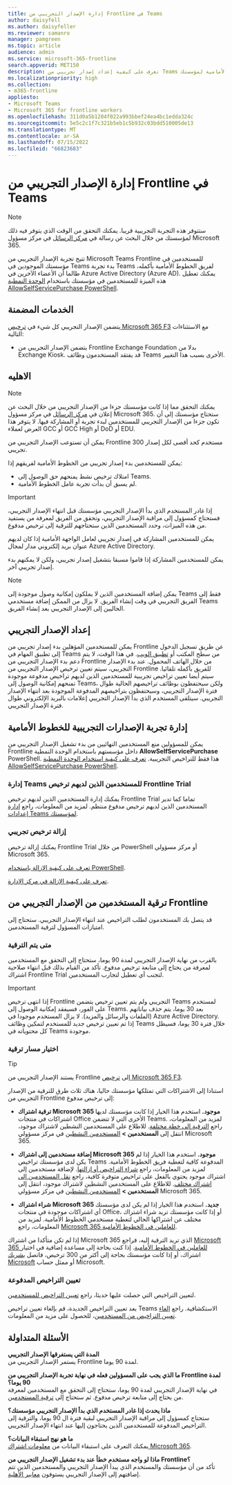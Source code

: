 ```yaml
---
title: إدارة الإصدار التجريبي من Frontline في Teams
author: daisyfell
ms.author: daisyfeller
ms.reviewer: samanro
manager: pamgreen
ms.topic: article
audience: admin
ms.service: microsoft-365-frontline
search.appverid: MET150
description: تعرف على كيفية إعداد إصدار تجريبي من Teams لمدة 90 يوما للعاملين في الخطوط الأمامية لمؤسستك.
ms.localizationpriority: high
ms.collection:
- m365-frontline
appliesto:
- Microsoft Teams
- Microsoft 365 for frontline workers
ms.openlocfilehash: 311d0a5b1204f022a993bbef24ea4bc1edda324c
ms.sourcegitcommit: 5e5c2c1f7c321b5eb1c5b932c03bdd510005de13
ms.translationtype: MT
ms.contentlocale: ar-SA
ms.lasthandoff: 07/15/2022
ms.locfileid: "66823683"
---
```

# <a name="manage-the-frontline-trial-in-teams"></a>إدارة الإصدار التجريبي من Frontline في Teams

> [!NOTE]
> ستتوفر هذه التجربة التجريبية قريبا. يمكنك التحقق من الوقت الذي يتوفر فيه ذلك لمؤسستك من خلال البحث عن رسالة في [مركز الرسائل](https://go.microsoft.com/fwlink/p/?linkid=2070717) في مركز مسؤول Microsoft 365.

تتيح تجربة الإصدار التجريبي من Microsoft Teams Frontline للمستخدمين في مؤسستك الموجودين في Teams بدء تجربة Teams لفريق الخطوط الأمامية بأكمله، طالما أن الأعضاء الآخرين في Azure Active Directory (Azure AD). يمكنك تعطيل هذه الميزة للمستخدمين في مؤسستك باستخدام [الوحدة النمطية AllowSelfServicePurchase PowerShell](/microsoft-365/commerce/subscriptions/allowselfservicepurchase-powershell).

## <a name="what-services-are-included"></a>الخدمات المضمنة

يتضمن الإصدار التجريبي كل شيء في [ترخيص Microsoft 365 F3](https://www.microsoft.com/microsoft-365/enterprise/f3) مع الاستثناءات التالية:

- يتضمن الإصدار التجريبي من Frontline Exchange Foundation بدلا من Exchange Kiosk. قد يفتقد المستخدمون وظائف Teams الأخرى بسبب هذا التغيير.

## <a name="eligibility"></a>الاهليه

> [!NOTE]
> يمكنك التحقق مما إذا كانت مؤسستك جزءا من الإصدار التجريبي من خلال البحث عن إعلان في [مركز الرسائل](https://go.microsoft.com/fwlink/p/?linkid=2070717) في مركز مسؤول Microsoft 365. ستحتاج مؤسستك إلى أن تكون جزءا من الإصدار التجريبي للمستخدمين لبدء تجربة أو المشاركة فيها. لا يتوفر هذا العرض لعملاء GCC أو GCC High أو DoD أو EDU.

يمكن أن تستوعب الإصدار التجريبي من Frontline 300 مستخدم كحد أقصى لكل إصدار تجريبي.

يمكن للمستخدمين بدء إصدار تجريبي من الخطوط الأمامية لفريقهم إذا:

- امتلاك ترخيص نشط يمنحهم حق الوصول إلى Teams.
- لم يسبق أن بدأت تجربة عامل الخطوط الأمامية.

> [!IMPORTANT]
> إذا غادر المستخدم الذي بدأ الإصدار التجريبي مؤسستك قبل انتهاء الإصدار التجريبي، فستحتاج كمسؤول إلى مراقبة الإصدار التجريبي، وتحقق من الفريق لمعرفة من يستفيد من هذه الميزات، وحدد المستخدمين الذين ستحتاجهم للترقية إلى ترخيص مدفوع.

يمكن للمستخدمين المشاركة في إصدار تجريبي لعامل الواجهة الأمامية إذا كان لديهم عنوان بريد إلكتروني مدار لمجال Azure Active Directory.

يمكن للمستخدمين المشاركة إذا قاموا مسبقا بتشغيل إصدار تجريبي، ولكن لا يمكنهم بدء إصدار تجريبي آخر.

> [!NOTE]
> يمكن إضافة المستخدمين الذين لا يملكون إمكانية وصول موجودة إلى Teams فقط إلى الفريق التجريبي في وقت إنشاء الفريق. لا يزال من الممكن إضافة مستخدمي Teams الحاليين إلى الإصدار التجريبي بعد إنشاء الفريق.

## <a name="set-up-the-trial"></a>إعداد الإصدار التجريبي

يمكن للمستخدمين المؤهلين بدء إصدار تجريبي من Frontline عن طريق تسجيل الدخول إلى تطبيق المهام في Teams من سطح المكتب أو [تطبيق الويب](https://teams.microsoft.com/_#/apps/com.microsoft.teamspace.tab.planner/sections/mytasks). في هذا الوقت، لا يتم دعم بدء الإصدار التجريبي من Frontline من خلال الهاتف المحمول. عند بدء الإصدار التجريبي، سيتم تعيين ترخيص الإصدار التجريبي من Frontline للفريق بأكمله تلقائيا. سيتم أيضا تعيين تراخيص تجريبية للمستخدمين الذين لديهم تراخيص مدفوعة موجودة تمنحهم إمكانية الوصول إلى Teams، ولكن سيحتفظون بوظائف تراخيصهم الحالية طوال فترة الإصدار التجريبي، وسيحتفظون بتراخيصهم المدفوعة الموجودة بعد انتهاء الإصدار التجريبي. سيتلقى المستخدم الذي بدأ الإصدار التجريبي إعلامات بالبريد الإلكتروني طوال فترة الإصدار التجريبي.

## <a name="manage-the-frontline-trials-experience"></a>إدارة تجربة الإصدارات التجريبية للخطوط الأمامية

يمكن للمسؤولين منع المستخدمين النهائيين من بدء تشغيل الإصدار التجريبي من Frontline داخل مؤسستهم باستخدام الوحدة النمطية **AllowSelfServicePurchase** PowerShell. هذا فقط للتراخيص التجريبية. [تعرف على كيفية استخدام الوحدة النمطية AllowSelfServicePurchase PowerShell](/microsoft-365/commerce/subscriptions/allowselfservicepurchase-powershell).

### <a name="manage-teams-for-users-who-have-the-frontline-trial-license"></a>إدارة Teams للمستخدمين الذين لديهم ترخيص Frontline Trial

يمكنك إدارة المستخدمين الذين لديهم ترخيص Frontline Trial تماما كما تدير المستخدمين الذين لديهم ترخيص مدفوع منتظم. لمزيد من المعلومات، راجع [إدارة إعدادات Teams لمؤسستك](/microsoftteams/manage-teams-overview).

### <a name="remove-a-trial-license"></a>إزالة ترخيص تجريبي

يمكنك إزالة ترخيص Frontline Trial من خلال PowerShell أو مركز مسؤولي Microsoft 365.

[تعرف على كيفية الإزالة باستخدام PowerShell](/office365/enterprise/powershell/remove-licenses-from-user-accounts-with-office-365-powershell).

[تعرف على كيفية الإزالة في مركز الإدارة](/microsoft-365/admin/add-users/delete-a-user).

## <a name="upgrade-users-from-frontline-trial"></a>ترقية المستخدمين من الإصدار التجريبي من Frontline

قد يتصل بك المستخدمون لطلب التراخيص عند انتهاء الإصدار التجريبي. ستحتاج إلى امتيازات المسؤول لترقية المستخدمين.

### <a name="when-to-upgrade"></a>متى يتم الترقية

بالقرب من نهاية الإصدار التجريبي لمدة 90 يوما، ستحتاج إلى التحقق مع المستخدمين لمعرفة من يحتاج إلى متابعة ترخيص مدفوع. تأكد من القيام بذلك قبل انتهاء صلاحية اشتراك Frontline Trial لتجنب أي تعطيل لتجارب المستخدمين.

> [!IMPORTANT]
> إذا انتهى ترخيص Frontline التجريبي ولم يتم تعيين ترخيص يتضمن Teams لمستخدم على الفور، فسيفقد إمكانية الوصول إلى Teams. بعد 30 يوما، يتم حذف بياناتهم (الملفات والرسائل والمزيد). لا يزال المستخدم موجودا في Azure Active Directory. إذا تم تعيين ترخيص جديد للمستخدم لتمكين وظائف Teams خلال فترة 30 يوما، فسيظل كل محتوياته في Teams موجودة.

### <a name="choose-an-upgrade-path"></a>اختيار مسار ترقية

> [!TIP]
> يستند الإصدار التجريبي من Frontline إلى [ترخيص Microsoft 365 F3](https://www.microsoft.com/microsoft-365/enterprise/f3).

استنادا إلى الاشتراكات التي تمتلكها مؤسستك حاليا، هناك ثلاث طرق للترقية من الإصدار التجريبي من Frontline إلى ترخيص مدفوع:

- **ترقية اشتراك Microsoft 365 موجود.** استخدم هذا الخيار إذا كانت مؤسستك لديها اشتراكات في منتجات Office الأخرى التي لا تتضمن Teams. لمزيد من المعلومات، راجع [الترقية إلى خطة مختلفة](/microsoft-365/commerce/subscriptions/upgrade-to-different-plan). للاطلاع على المستخدمين النشطين لاشتراك موجود، انتقل إلى **المستخدمين >** [المستخدمين النشطين](https://go.microsoft.com/fwlink/p/?linkid=834822) في مركز مسؤولي Microsoft 365.

- **إضافة مستخدمين إلى اشتراك Microsoft 365 موجود.** استخدم هذا الخيار إذا لم يكن لدى مؤسستك تراخيص Teams المدفوعة كافية لتغطية فريق الخطوط الأمامية. لمزيد من المعلومات، راجع [شراء التراخيص أو إزالتها](/microsoft-365/commerce/licenses/buy-licenses). لإضافة مستخدمين إلى اشتراك موجود يحتوي بالفعل على تراخيص متوفرة كافية، راجع [نقل المستخدمين إلى اشتراك مختلف](/microsoft-365/commerce/subscriptions/move-users-different-subscription). للاطلاع على المستخدمين النشطين لاشتراك موجود، انتقل إلى **المستخدمين >** [المستخدمين النشطين](https://go.microsoft.com/fwlink/p/?linkid=834822) في مركز مسؤولي Microsoft 365.

- **شراء اشتراك Microsoft 365 جديد.** استخدم هذا الخيار إذا لم يكن لدى مؤسستك أي اشتراكات موجودة في منتجات Office، أو إذا كانت مؤسستك تريد شراء اشتراك مختلف عن اشتراكها الحالي لتغطية مستخدمي الخطوط الأمامية. لمزيد من المعلومات، راجع [Microsoft 365 للعاملين في الخطوط الأمامية](https://www.microsoft.com/microsoft-365/enterprise/frontline).

إذا لم تكن متأكدا من اشتراك Microsoft 365 الذي تريد الترقية إليه، فراجع [Microsoft 365 للعاملين في الخطوط الأمامية](https://www.microsoft.com/microsoft-365/enterprise/frontline). إذا كنت بحاجة إلى مساعدة إضافية في اختيار اشتراك، أو إذا كانت مؤسستك بحاجة إلى أكثر من 300 ترخيص، فاتصل [بشريك Microsoft](https://www.microsoft.com/solution-providers/home) أو ممثل حساب Microsoft.

### <a name="assign-paid-licenses"></a>تعيين التراخيص المدفوعة

لتعيين التراخيص التي حصلت عليها حديثا، راجع [تعيين التراخيص للمستخدمين](/microsoft-365/admin/manage/assign-licenses-to-users).  

بعد تعيين التراخيص الجديدة، قم بإلغاء تعيين تراخيص Teams الاستكشافية. راجع [إلغاء تعيين التراخيص من المستخدمين](/microsoft-365/admin/manage/remove-licenses-from-users)، للحصول على مزيد من المعلومات.

## <a name="faq"></a>الأسئلة المتداولة

**المدة التي يستغرقها الإصدار التجريبي** <br>
يستمر الإصدار التجريبي من Frontline لمدة 90 يوما.

**ما الذي يجب على المسؤولين فعله في نهاية تجربة الإصدار التجريبي من Frontline لمدة 90 يوما؟** <br>
في نهاية الإصدار التجريبي لمدة 90 يوما، ستحتاج إلى التحقق مع المستخدمين لمعرفة من يحتاج إلى متابعة ترخيص مدفوع. ثم ستحتاج إلى [ترقية المستخدمين](#upgrade-users-from-frontline-trial).

**ماذا يحدث إذا غادر المستخدم الذي بدأ الإصدار التجريبي مؤسستك؟** <br>
ستحتاج كمسؤول إلى مراقبة الإصدار التجريبي لبقية فترة ال 90 يوما، والترقية إلى التراخيص المدفوعة للمستخدمين الذين يحتاجون إليها عند انتهاء الإصدار التجريبي.

**ما هو نهج استبقاء البيانات؟** <br>
يمكنك التعرف على استبقاء البيانات من [معلومات اشتراك Microsoft 365](/microsoft-365/commerce/subscriptions/what-if-my-subscription-expires?).

**ماذا لو واجه مستخدم خطأ عند بدء تشغيل الإصدار التجريبي من Frontline؟** <br>
تأكد من أن مؤسستك والمستخدم الذي يبدأ الإصدار التجريبي والمستخدمين الذين تتم إضافتهم إلى الإصدار التجريبي يستوفون [معايير الأهلية](#eligibility).